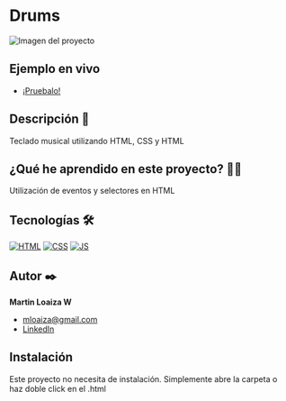 # Drums
![Imagen del proyecto](https://github.com/eduardofierropro/Portafolio-y-CV/blob/main/IMAGEN-DEL-PROYECTO.jpg?raw=true)

## Ejemplo en vivo
- [¡Pruebalo!](https://mloaiza98.github.io/Drums/)

## Descripción 📑

Teclado musical utilizando HTML, CSS y HTML 

## ¿Qué he aprendido en este proyecto? 🙇🏻 

Utilización de eventos y selectores en HTML 

## Tecnologías 🛠
<!-- Iconos sacados de: https://github.com/hendrasob/badges/blob/master/README.md y https://github.com/alexandresanlim/Badges4-README.md-Profile -->
[![HTML](https://img.shields.io/badge/HTML5-E34F26?style=for-the-badge&logo=html5&logoColor=white)](https://es.wikipedia.org/wiki/HTML5)
[![CSS](https://img.shields.io/badge/CSS3-1572B6?style=for-the-badge&logo=css3&logoColor=white)](https://es.wikipedia.org/wiki/CSS)
[![JS](https://img.shields.io/badge/JavaScript-F7DF1E?style=for-the-badge&logo=javascript&logoColor=black)](https://es.wikipedia.org/wiki/JavaScript)


## Autor ✒️
**Martin Loaiza W**

* [mloaiza@gmail.com](mloaizaw@gmail.com)
* [LinkedIn](https://www.linkedin.com/in/martin-loaiza-wills-73341615b/)


## Instalación 
Este proyecto no necesita de instalación. Simplemente abre la carpeta o haz doble click en el .html
  
